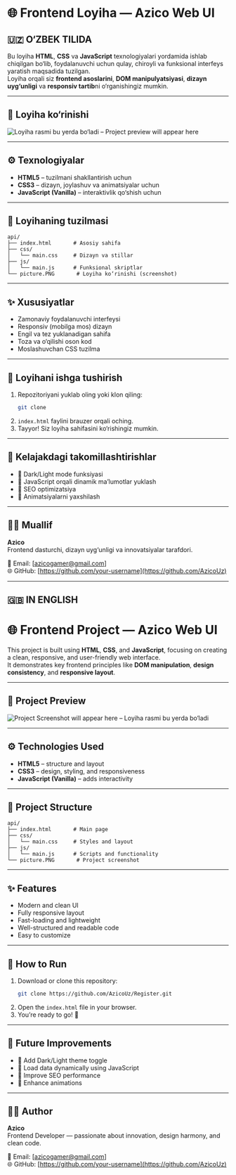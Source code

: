 # 🌐 Frontend Loyiha — Azico Web UI

## 🇺🇿 O‘ZBEK TILIDA

Bu loyiha **HTML**, **CSS** va **JavaScript** texnologiyalari yordamida ishlab chiqilgan bo‘lib, foydalanuvchi uchun qulay, chiroyli va funksional interfeys yaratish maqsadida tuzilgan.  
Loyiha orqali siz **frontend asoslarini**, **DOM manipulyatsiyasi**, **dizayn uyg‘unligi** va **responsiv tartib**ni o‘rganishingiz mumkin.

---

## 📸 Loyiha ko‘rinishi

![Loyiha rasmi bu yerda bo‘ladi – Project preview will appear here](./api/picture.PNG)

---

## ⚙️ Texnologiyalar
- **HTML5** – tuzilmani shakllantirish uchun  
- **CSS3** – dizayn, joylashuv va animatsiyalar uchun  
- **JavaScript (Vanilla)** – interaktivlik qo‘shish uchun  

---

## 📂 Loyihaning tuzilmasi
```
api/
├── index.html       # Asosiy sahifa
├── css/
│   └── main.css     # Dizayn va stillar
├── js/
│   └── main.js      # Funksional skriptlar
└── picture.PNG       # Loyiha ko‘rinishi (screenshot)
```

---

## ✨ Xususiyatlar
- Zamonaviy foydalanuvchi interfeysi  
- Responsiv (mobilga mos) dizayn  
- Engil va tez yuklanadigan sahifa  
- Toza va o‘qilishi oson kod  
- Moslashuvchan CSS tuzilma  

---

## 🚀 Loyihani ishga tushirish
1. Repozitoriyani yuklab oling yoki klon qiling:  
   ```bash
   git clone 
   ```
2. `index.html` faylini brauzer orqali oching.  
3. Tayyor! Siz loyiha sahifasini ko‘rishingiz mumkin.  

---

## 🌱 Kelajakdagi takomillashtirishlar
- 🔹 Dark/Light mode funksiyasi  
- 🔹 JavaScript orqali dinamik ma’lumotlar yuklash  
- 🔹 SEO optimizatsiya  
- 🔹 Animatsiyalarni yaxshilash  

---

## 👨‍💻 Muallif
**Azico**  
Frontend dasturchi, dizayn uyg‘unligi va innovatsiyalar tarafdori.  

📧 Email: [azicogamer@gmail.com]  
🌐 GitHub: [https://github.com/your-username](https://github.com/AzicoUz)  

---

## 🇬🇧 IN ENGLISH

# 🌐 Frontend Project — Azico Web UI

This project is built using **HTML**, **CSS**, and **JavaScript**, focusing on creating a clean, responsive, and user-friendly web interface.  
It demonstrates key frontend principles like **DOM manipulation**, **design consistency**, and **responsive layout**.

---

## 📸 Project Preview

![Project Screenshot will appear here – Loyiha rasmi bu yerda bo‘ladi](./api/picture.PNG)

---

## ⚙️ Technologies Used
- **HTML5** – structure and layout  
- **CSS3** – design, styling, and responsiveness  
- **JavaScript (Vanilla)** – adds interactivity  

---

## 📂 Project Structure
```
api/
├── index.html       # Main page
├── css/
│   └── main.css     # Styles and layout
├── js/
│   └── main.js      # Scripts and functionality
└── picture.PNG       # Project screenshot
```

---

## ✨ Features
- Modern and clean UI  
- Fully responsive layout  
- Fast-loading and lightweight  
- Well-structured and readable code  
- Easy to customize  

---

## 🚀 How to Run
1. Download or clone this repository:  
   ```bash
   git clone https://github.com/AzicoUz/Register.git
   ```
2. Open the `index.html` file in your browser.  
3. You’re ready to go! 🎉  

---

## 🌱 Future Improvements
- 🔹 Add Dark/Light theme toggle  
- 🔹 Load data dynamically using JavaScript  
- 🔹 Improve SEO performance  
- 🔹 Enhance animations  

---

## 👨‍💻 Author
**Azico**  
Frontend Developer — passionate about innovation, design harmony, and clean code.  

📧 Email: [azicogamer@gmail.com]  
🌐 GitHub: [https://github.com/your-username](https://github.com/AzicoUz)
